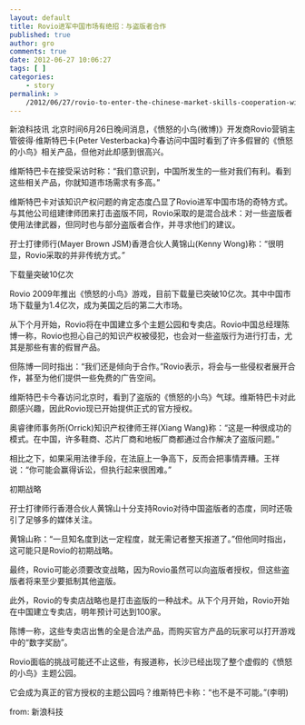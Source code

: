 ```yaml
---
layout: default
title: Rovio进军中国市场有绝招：与盗版者合作
published: true
author: gro
comments: true
date: 2012-06-27 10:06:27
tags: [ ]
categories:
    - story
permalink: >
    /2012/06/27/rovio-to-enter-the-chinese-market-skills-cooperation-with-piracy-by.html
---
```

新浪科技讯 北京时间6月26日晚间消息，《愤怒的小鸟(微博)》开发商Rovio营销主管彼得·维斯特巴卡(Peter Vesterbacka)今春访问中国时看到了许多假冒的《愤怒的小鸟》相关产品，但他对此却感到很高兴。

维斯特巴卡在接受采访时称：“我们意识到，中国所发生的一些对我们有利。看到这些相关产品，你就知道市场需求有多高。”

维斯特巴卡对该知识产权问题的肯定态度凸显了Rovio进军中国市场的奇特方式。与其他公司组建律师团来打击盗版不同，Rovio采取的是混合战术：对一些盗版者使用法律武器，但同时也与部分盗版者合作，并寻求他们的建议。

孖士打律师行(Mayer Brown JSM)香港合伙人黄锦山(Kenny Wong)称：“很明显，Rovio采取的并非传统方式。”

下载量突破10亿次

Rovio 2009年推出《愤怒的小鸟》游戏，目前下载量已突破10亿次。其中中国市场下载量为1.4亿次，成为美国之后的第二大市场。

从下个月开始，Rovio将在中国建立多个主题公园和专卖店。Rovio中国总经理陈博一称，Rovio也担心自己的知识产权被侵犯，也会对一些盗版行为进行打击，尤其是那些有害的假冒产品。

但陈博一同时指出：“我们还是倾向于合作。”Rovio表示，将会与一些侵权者展开合作，甚至为他们提供一些免费的广告空间。

维斯特巴卡今春访问北京时，看到了盗版的《愤怒的小鸟》气球。维斯特巴卡对此颇感兴趣，因此Rovio现已开始提供正式的官方授权。

奥睿律师事务所(Orrick)知识产权律师王祥(Xiang Wang)称：“这是一种很成功的模式。在中国，许多鞋商、芯片厂商和地板厂商都通过合作解决了盗版问题。”

相比之下，如果采用法律手段，在法庭上一争高下，反而会把事情弄糟。王祥说：“你可能会赢得诉讼，但执行起来很困难。”

初期战略

孖士打律师行香港合伙人黄锦山十分支持Rovio对待中国盗版者的态度，同时还吸引了足够多的媒体关注。

黄锦山称：“一旦知名度到达一定程度，就无需记者整天报道了。”但他同时指出，这可能只是Rovio的初期战略。

最终，Rovio可能必须要改变战略，因为Rovio虽然可以向盗版者授权，但这些盗版者将来至少要抵制其他盗版。

此外，Rovio的专卖店战略也是打击盗版的一种战术。从下个月开始，Rovio开始在中国建立专卖店，明年预计可达到100家。

陈博一称，这些专卖店出售的全是合法产品，而购买官方产品的玩家可以打开游戏中的“数字奖励”。

Rovio面临的挑战可能还不止这些，有报道称，长沙已经出现了整个虚假的《愤怒的小鸟》主题公园。

它会成为真正的官方授权的主题公园吗？维斯特巴卡称：“也不是不可能。”(李明)

from: 新浪科技
